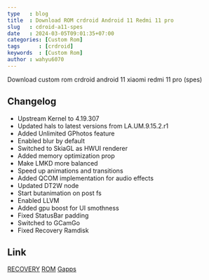 ```yaml
---
type   : blog
title  : Download ROM crdroid Android 11 Redmi 11 pro
slug   : cdroid-a11-spes
date   : 2024-03-05T09:01:35+07:00
categories: [Custom Rom]
tags      : [crdroid]
keywords  : [Custom Rom]
author : wahyu6070
---
```


Download custom rom crdroid android 11 xiaomi redmi 11 pro (spes)

## Changelog
- Upstream Kernel to 4.19.307
- Updated hals to latest versions from LA.UM.9.15.2.r1
- Added Unlimited GPhotos feature 
- Enabled blur by default
- Switched to SkiaGL as HWUI renderer
- Added memory optimization prop
- Make LMKD more balanced
- Speed up animations and transitions
- Added QCOM implementation for audio effects
- Updated DT2W node
- Start butanimation on post fs
- Enabled LLVM
- Added gpu boost for UI smothness 
- Fixed StatusBar padding
- Switched to GCamGo
- Fixed Recovery Ramdisk

## Link
[RECOVERY](https://t.me/guidixbuilds/35)
[ROM](https://sourceforge.net/projects/guidixproject/files/crdroid/stable/crDroidAndroid-11.0-20240229-spes-vanilla-v7.39.zip/download)
[Gapps](https://litegapps.github.io)

